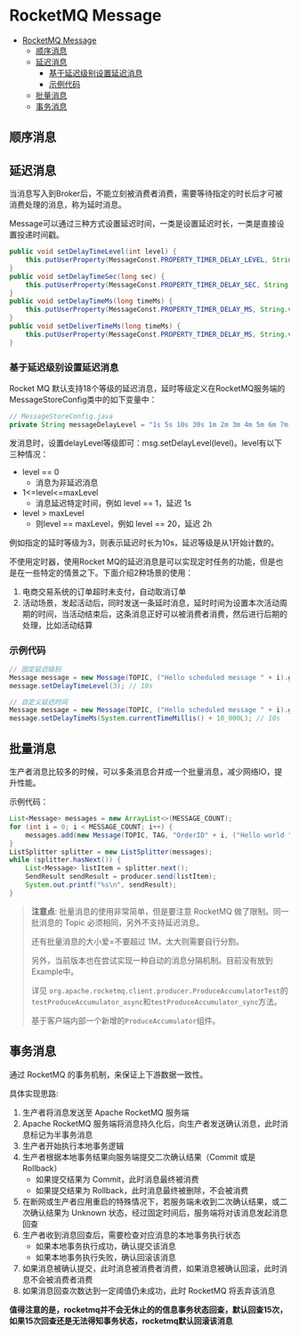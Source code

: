 # RocketMQ Message
- [RocketMQ Message](#rocketmq-message)
  - [顺序消息](#顺序消息)
  - [延迟消息](#延迟消息)
    - [基于延迟级别设置延迟消息](#基于延迟级别设置延迟消息)
    - [示例代码](#示例代码)
  - [批量消息](#批量消息)
  - [事务消息](#事务消息)

## 顺序消息



## 延迟消息
当消息写入到Broker后，不能立刻被消费者消费，需要等待指定的时长后才可被消费处理的消息，称为延时消息。

Message可以通过三种方式设置延迟时间，一类是设置延迟时长，一类是直接设置投递时间戳。

```java
public void setDelayTimeLevel(int level) {
    this.putUserProperty(MessageConst.PROPERTY_TIMER_DELAY_LEVEL, String.valueOf(level));
}
public void setDelayTimeSec(long sec) {
    this.putUserProperty(MessageConst.PROPERTY_TIMER_DELAY_SEC, String.valueOf(sec));
}
public void setDelayTimeMs(long timeMs) {
    this.putUserProperty(MessageConst.PROPERTY_TIMER_DELAY_MS, String.valueOf(timeMs));
}
public void setDeliverTimeMs(long timeMs) {
    this.putUserProperty(MessageConst.PROPERTY_TIMER_DELAY_MS, String.valueOf(timeMs));
}
```

### 基于延迟级别设置延迟消息
Rocket MQ 默认支持18个等级的延迟消息，延时等级定义在RocketMQ服务端的MessageStoreConfig类中的如下变量中：

```java
// MessageStoreConfig.java
private String messageDelayLevel = "1s 5s 10s 30s 1m 2m 3m 4m 5m 6m 7m 8m 9m 10m 20m 30m 1h 2h";
```
发消息时，设置delayLevel等级即可：msg.setDelayLevel(level)。level有以下三种情况：
- level == 0
  - 消息为非延迟消息
- 1<=level<=maxLevel
  - 消息延迟特定时间，例如 level == 1，延迟 1s
- level > maxLevel
  - 则level == maxLevel，例如 level == 20，延迟 2h

例如指定的延时等级为3，则表示延迟时长为10s，延迟等级是从1开始计数的。

不使用定时器，使用Rocket MQ的延迟消息是可以实现定时任务的功能，但是也是在一些特定的情景之下。下面介绍2种场景的使用：

1. 电商交易系统的订单超时未支付，自动取消订单
2. 活动场景，发起活动后，同时发送一条延时消息，延时时间为设置本次活动周期的时间，当活动结束后，这条消息正好可以被消费者消费，然后进行后期的处理，比如活动结算

### 示例代码
```java
// 固定延迟级别
Message message = new Message(TOPIC, ("Hello scheduled message " + i).getBytes(StandardCharsets.UTF_8));
message.setDelayTimeLevel(3); // 10s

// 自定义延迟时间
Message message = new Message(TOPIC, ("Hello scheduled message " + i).getBytes(StandardCharsets.UTF_8));
message.setDelayTimeMs(System.currentTimeMillis() + 10_000L); // 10s
```

## 批量消息
生产者消息比较多的时候，可以多条消息合并成一个批量消息，减少网络IO，提升性能。

示例代码：
```java
List<Message> messages = new ArrayList<>(MESSAGE_COUNT);
for (int i = 0; i < MESSAGE_COUNT; i++) {
    messages.add(new Message(TOPIC, TAG, "OrderID" + i, ("Hello world " + i).getBytes(StandardCharsets.UTF_8)));
}
ListSplitter splitter = new ListSplitter(messages);
while (splitter.hasNext()) {
    List<Message> listItem = splitter.next();
    SendResult sendResult = producer.send(listItem);
    System.out.printf("%s\n", sendResult);
}
```

> **注意点**: 批量消息的使用非常简单，但是要注意 RocketMQ 做了限制。同一批消息的 Topic 必须相同，另外不支持延迟消息。
>
> 还有批量消息的大小爱=不要超过 1M，太大则需要自行分割。
>
> 另外，当前版本也在尝试实现一种自动的消息分隔机制。目前没有放到Example中。
> 
> 详见 `org.apache.rocketmq.client.producer.ProduceAccumulatorTest`的`testProduceAccumulator_async`和`testProduceAccumulator_sync`方法。
>
> 基于客户端内部一个新增的`ProduceAccumulator`组件。

## 事务消息
通过 RocketMQ 的事务机制，来保证上下游数据一致性。

具体实现思路: 
1. 生产者将消息发送至 Apache RocketMQ 服务端
2. Apache RocketMQ 服务端将消息持久化后，向生产者发送确认消息，此时消息标记为半事务消息
3. 生产者开始执行本地事务逻辑
4. 生产者根据本地事务结果向服务端提交二次确认结果（Commit 或是 Rollback）
   - 如果提交结果为 Commit，此时消息最终被消费
   - 如果提交结果为 Rollback，此时消息最终被删除，不会被消费
5. 在断网或生产者应用重启的特殊情况下，若服务端未收到二次确认结果，或二次确认结果为 Unknown 状态，经过固定时间后，服务端将对该消息发起消息回查
6. 生产者收到消息回查后，需要检查对应消息的本地事务执行状态
   - 如果本地事务执行成功，确认提交该消息
   - 如果本地事务执行失败，确认回滚该消息
7. 如果消息被确认提交，此时消息被消费者消费，如果消息被确认回滚，此时消息不会被消费者消费
8. 如果消息回查次数达到一定阈值仍未成功，此时 RocketMQ 将丢弃该消息

**值得注意的是，rocketmq并不会无休止的的信息事务状态回查，默认回查15次，如果15次回查还是无法得知事务状态，rocketmq默认回滚该消息**

